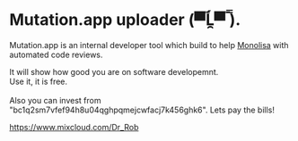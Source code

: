 # Mutation.app uploader (▀̿Ĺ̯▀̿ ̿).

Mutation.app is an internal developer tool which build to help [Monolisa](https://github.com/mutationapp/monolisa) with automated code reviews.<br />


It will show how good you are on software developemnt. <br /> Use it, it is free.<br /><br />
Also you can invest from "bc1q2sm7vfef94h8u04qghpqmejcwfacj7k456ghk6". Lets pay the bills!

https://www.mixcloud.com/Dr_Rob
